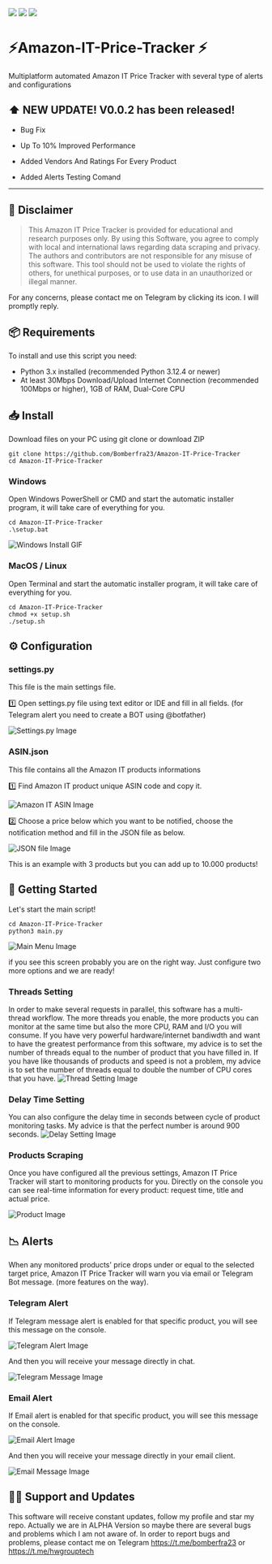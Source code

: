 <a href="https://docs.python.org/3.12/" target="_blank"><img src="https://badgen.net/badge/icon/Python 3.12 ?icon=pypi&label" ></a>
<a href="https://docs.python.org/3.12/" target="_blank"><img src="https://badgen.net/static/License/GPL 3.0/orange" ></a>
<a href="https://t.me/HwGroupTech" target="_blank"><img src="https://badgen.net/badge/icon/Telegram support?icon=telegram&label" ></a>

# ⚡️Amazon-IT-Price-Tracker ⚡️

Multiplatform automated Amazon IT Price Tracker with several type of alerts and configurations

## ⬆️ NEW UPDATE! V0.0.2 has been released!

- Bug Fix

- Up To 10% Improved Performance

- Added Vendors And Ratings For Every Product

- Added Alerts Testing Comand

---

## 📄 Disclaimer

> This Amazon IT Price Tracker is provided for educational and research purposes only. By using this Software, you agree
> to comply with local and international laws regarding data scraping and privacy. The authors and contributors are not
> responsible for any misuse of this software. This tool should not be used to violate the rights of others, for unethical
> purposes, or to use data in an unauthorized or illegal manner.

For any concerns, please contact me on Telegram by clicking its icon. I will promptly reply.

## 📦 Requirements

To install and use this script you need:

- Python 3.x installed (recommended Python 3.12.4 or newer)
- At least 30Mbps Download/Upload Internet Connection (recommended 100Mbps or higher), 1GB of RAM, Dual-Core CPU

## 📥 Install

Download files on your PC using git clone or download ZIP

```shell
git clone https://github.com/Bomberfra23/Amazon-IT-Price-Tracker
cd Amazon-IT-Price-Tracker
```

### Windows

Open Windows PowerShell or CMD and start the automatic installer program, it will take care of everything for you.

```shell
cd Amazon-IT-Price-Tracker
.\setup.bat
```

![Windows Install GIF](https://github.com/Bomberfra23/Amazon-IT-Price-Tracker/blob/v0.0.1/images/WindowsInstall.gif)

### MacOS / Linux

Open Terminal and start the automatic installer program, it will take care of everything for you.
```shell
cd Amazon-IT-Price-Tracker
chmod +x setup.sh
./setup.sh
```

## ⚙️ Configuration

### settings.py

This file is the main settings file.

1️⃣ Open settings.py file using text editor or IDE and fill in all fields. (for Telegram alert you need to create a BOT
using @botfather)

![Settings.py Image](https://github.com/Bomberfra23/Amazon-IT-Price-Tracker/blob/v0.0.1/images/settingsImage.png)

### ASIN.json

This file contains all the Amazon IT products informations

1️⃣ Find Amazon IT product unique ASIN code and copy it.

![Amazon IT ASIN Image](https://github.com/Bomberfra23/Amazon-IT-Price-Tracker/blob/v0.0.1/images/ASIN_Image.png)

2️⃣ Choose a price below which you want to be notified, choose the notification method and fill in the JSON file as
below.

![JSON file Image](https://github.com/Bomberfra23/Amazon-IT-Price-Tracker/blob/v0.0.1/images/json_image.png)

This is an example with 3 products but you can add up to 10.000 products!

## 🚀 Getting Started

Let's start the main script!

```shell
cd Amazon-IT-Price-Tracker
python3 main.py
```

![Main Menu Image](https://github.com/Bomberfra23/Amazon-IT-Price-Tracker/blob/v0.0.1/images/mainmenu_Image.png)

if you see this screen probably you are on the right way. Just configure two more options and we are ready!

### Threads Setting

In order to make several requests in parallel, this software has a multi-thread workflow. The more threads you enable,
the more products you can monitor at the same time but
also the more CPU, RAM and I/O you will consume. If you have very powerful hardware/internet bandiwdth and want to have
the greatest performance from this software, my advice is
to set the number of threads equal to the number of product that you have filled in. If you have like thousands of
products and speed is not a problem, my advice is to set the number
of threads equal to double the number of CPU cores that you have.
![Thread Setting Image](https://github.com/Bomberfra23/Amazon-IT-Price-Tracker/blob/v0.0.1/images/threadsetting_image.png)

### Delay Time Setting

You can also configure the delay time in seconds between cycle of product monitoring tasks. My advice is that the
perfect number is around 900 seconds.
![Delay Setting Image](https://github.com/Bomberfra23/Amazon-IT-Price-Tracker/blob/v0.0.1/images/delaysetting_image.png)

### Products Scraping

Once you have configured all the previous settings, Amazon IT Price Tracker will start to monitoring products for you.
Directly on the console you can see real-time information for every product:
request time, title and actual price.

![Product Image](https://github.com/Bomberfra23/Amazon-IT-Price-Tracker/blob/v0.0.1/images/product_Image.png)

## 📉 Alerts

When any monitored products' price drops under or equal to the selected target price, Amazon IT Price Tracker will warn
you via email or Telegram Bot message. (more features on the way).

### Telegram Alert

If Telegram message alert is enabled for that specific product, you will see this message on the console.

![Telegram Alert Image](https://github.com/Bomberfra23/Amazon-IT-Price-Tracker/blob/v0.0.1/images/telegramalert_Image.png)

And then you will receive your message directly in chat.

![Telegram Message Image](https://github.com/Bomberfra23/Amazon-IT-Price-Tracker/blob/v0.0.1/images/telegrammessage_Image.png)

### Email Alert

If Email alert is enabled for that specific product, you will see this message on the console.

![Email Alert Image](https://github.com/Bomberfra23/Amazon-IT-Price-Tracker/blob/v0.0.1/images/emailalert_Image.png)

And then you will receive your message directly in your email client.

![Email Message Image](https://github.com/Bomberfra23/Amazon-IT-Price-Tracker/blob/v0.0.1/images/email_Image.png)

## 👨‍💻 Support and Updates

This software will receive constant updates, follow my profile and star my repo. Actually we are in ALPHA Version so
maybe there are several bugs and problems
which I am not aware of. In order to report bugs and problems, please contact me on Telegram https://t.me/bomberfra23
or https://t.me/hwgrouptech





